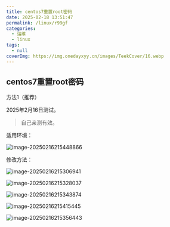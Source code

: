 ```yaml
---
title: centos7重置root密码
date: 2025-02-18 13:51:47
permalink: /linux/r99gf
categories:
  - 运维
  - linux
tags:
  - null
coverImg: https://img.onedayxyy.cn/images/TeekCover/16.webp
---
```



## centos7重置root密码

方法1（推荐）

2025年2月16日测试。

> 自己亲测有效。



适用环境：

![image-20250216215448866](https://img.onedayxyy.cn/images/image-20250216215448866.png)





修改方法：

![image-20250216215306941](https://img.onedayxyy.cn/images/image-20250216215306941.png)

![image-20250216215328037](https://img.onedayxyy.cn/images/image-20250216215328037.png)

![image-20250216215343874](https://img.onedayxyy.cn/images/image-20250216215343874.png)

![image-20250216215415445](https://img.onedayxyy.cn/images/image-20250216215415445.png)

![image-20250216215356443](https://img.onedayxyy.cn/images/image-20250216215356443.png)